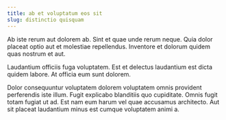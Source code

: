 ```yaml
---
title: ab et voluptatum eos sit
slug: distinctio quisquam
---
```


Ab iste rerum aut dolorem ab. Sint et quae unde rerum neque. Quia dolor placeat optio aut et molestiae repellendus. Inventore et dolorum quidem quas nostrum et aut.

Laudantium officiis fuga voluptatem. Est et delectus laudantium est dicta quidem labore. At officia eum sunt dolorem.

Dolor consequuntur voluptatem dolorem voluptatem omnis provident perferendis iste illum. Fugit explicabo blanditiis quo cupiditate. Omnis fugit totam fugiat ut ad. Est nam eum harum vel quae accusamus architecto. Aut sit placeat laudantium minus est cumque voluptatem animi a.
